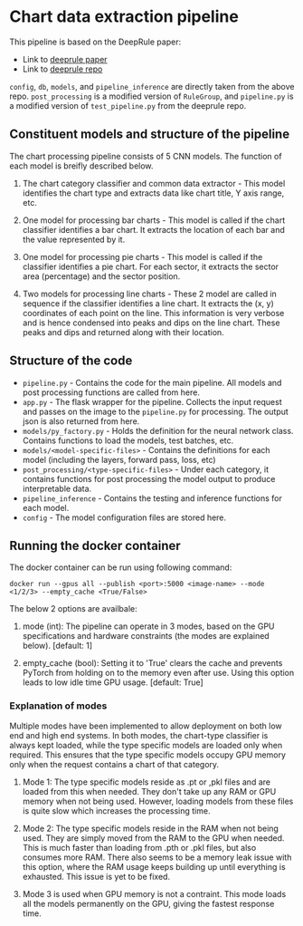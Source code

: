 # Chart data extraction pipeline

This pipeline is based on the DeepRule paper:

- Link to [deeprule paper](https://openaccess.thecvf.com/content/WACV2021/papers/Luo_ChartOCR_Data_Extraction_From_Charts_Images_via_a_Deep_Hybrid_WACV_2021_paper.pdf) 
- Link to [deeprule repo](https://github.com/soap117/DeepRule)

`config`, `db`, `models`, and `pipeline_inference` are directly taken from the above repo. `post_processing` is a modified version of `RuleGroup`, and `pipeline.py` is a modified version of `test_pipeline.py` from the deeprule repo.


## Constituent models and structure of the pipeline

The chart processing pipeline consists of 5 CNN models. The function of each model is breifly described below.

1. The chart category classifier and common data extractor - This model identifies the chart type and extracts data like chart title, Y axis range, etc.

2. One model for processing bar charts - This model is called if the chart classifier identifies a bar chart. It extracts the location of each bar and the value represented by it.

3. One model for processing pie charts - This model is called if the classifier identifies a pie chart. For each sector, it extracts the sector area (percentage) and the sector position.

4. Two models for processing line charts - These 2 model are called in sequence if the classifier identifies a line chart. It extracts the (x, y) coordinates of each point on the line. This information is very verbose and is hence condensed into peaks and dips on the line chart. These peaks and dips and returned along with their location.


## Structure of the code

- `pipeline.py` - Contains the code for the main pipeline. All models and post processing functions are called from here.
- `app.py` - The flask wrapper for the pipeline. Collects the input request and passes on the image to the `pipeline.py` for processing. The output json is also returned from here.
- `models/py_factory.py` - Holds the definition for the neural network class. Contains functions to load the models, test batches, etc.
- `models/<model-specific-files>` - Contains the definitions for each model (including the layers, forward pass, loss, etc)
- `post_processing/<type-specific-files>` - Under each category, it contains functions for post processing the model output to produce interpretable data.
- `pipeline_inference` - Contains the testing and inference functions for each model.
- `config` - The model configuration files are stored here.


## Running the docker container

The docker container can be run using following command:

```
docker run --gpus all --publish <port>:5000 <image-name> --mode <1/2/3> --empty_cache <True/False>
```

The below 2 options are availbale:

1. mode (int): The pipeline can operate in 3 modes, based on the GPU specifications and hardware constraints (the modes are explained below). [default: 1]
    
2. empty_cache (bool): Setting it to 'True' clears the cache and prevents PyTorch from holding on to the memory even after use. Using this option leads to low idle time GPU usage. [default: True]


### Explanation of modes

Multiple modes have been implemented to allow deployment on both low end and high end systems. In both modes, the chart-type classifier is always kept loaded, while the type specific models are loaded only when required. This ensures that the type specific models occupy GPU memory only when the request contains a chart of that category.

1. Mode 1: The type specific models reside as .pt or ,pkl files and are loaded from this when needed. They don't take up any RAM or GPU memory when not being used. However, loading models from these files is quite slow which increases the processing time.

2. Mode 2: The type specific models reside in the RAM when not being used. They are simply moved from the RAM to the GPU when needed. This is much faster than loading from .pth or .pkl files, but also consumes more RAM. There also seems to be a memory leak issue with this option, where the RAM usage keeps building up until everything is exhausted. This issue is yet to be fixed.

3. Mode 3 is used when GPU memory is not a contraint. This mode loads all the models permanently on the GPU, giving the fastest response time.

